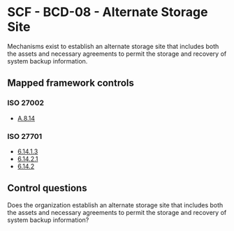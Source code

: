 # SCF - BCD-08 - Alternate Storage Site
Mechanisms exist to establish an alternate storage site that includes both the assets and necessary agreements to permit the storage and recovery of system backup information. 
## Mapped framework controls
### ISO 27002
- [A.8.14](../iso27002/a-8.md#a814)
  
### ISO 27701
- [6.14.1.3](../iso27701/61413.md)
- [6.14.2.1](../iso27701/61421.md)
- [6.14.2](../iso27701/6142.md)
  
## Control questions
Does the organization establish an alternate storage site that includes both the assets and necessary agreements to permit the storage and recovery of system backup information? 
  